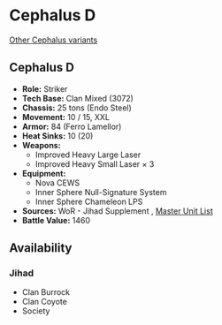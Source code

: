 # Cephalus D 

[Other Cephalus variants](../cephalus.md) 

## Cephalus D 

- **Role:** Striker 
- **Tech Base:** Clan Mixed (3072) 
- **Chassis:** 25 tons (Endo Steel) 
- **Movement:** 10 / 15, XXL 
- **Armor:** 84 (Ferro Lamellor) 
- **Heat Sinks:** 10 (20) 
- **Weapons:** 
  - Improved Heavy Large Laser 
  - Improved Heavy Small Laser × 3 
- **Equipment:** 
  - Nova CEWS 
  - Inner Sphere Null-Signature System 
  - Inner Sphere Chameleon LPS 
- **Sources:** WoR - Jihad Supplement , [Master Unit List](http://masterunitlist.info/Unit/Details/5640/cephalus-d) 
- **Battle Value:** 1460 

## Availability 

### Jihad 

- Clan Burrock 
- Clan Coyote 
- Society 

